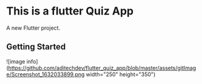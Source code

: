 # This is a flutter Quiz App

A new Flutter project.

## Getting Started

![image info](https://github.com/aditechdev/flutter_quiz_app/blob/master/assets/gitImage/Screenshot_1632033899.png width="250" height="350")